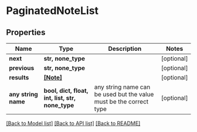 # PaginatedNoteList

## Properties

| Name                | Type                                             | Description                                                        | Notes      |
| ------------------- | ------------------------------------------------ | ------------------------------------------------------------------ | ---------- |
| **next**            | **str, none_type**                               |                                                                    | [optional] |
| **previous**        | **str, none_type**                               |                                                                    | [optional] |
| **results**         | [**[Note]**](Note.md)                            |                                                                    | [optional] |
| **any string name** | **bool, dict, float, int, list, str, none_type** | any string name can be used but the value must be the correct type | [optional] |

[[Back to Model list]](../README.md#documentation-for-models) [[Back to API list]](../README.md#documentation-for-api-endpoints) [[Back to README]](../README.md)
